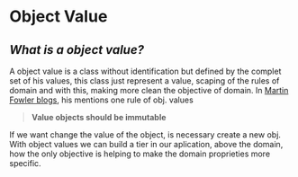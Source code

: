 # Object Value
## _What is a object value?_

A object value is a class without identification but defined by the complet set of his values, this class just represent a value, scaping of the rules of domain and with this, making more clean the objective of domain.
In [Martin Fowler blogs](https://martinfowler.com), his mentions one rule of obj. values
>  **Value objects should be immutable**
>
If we want change the value of the object, is necessary create a new obj.
With object values we can build a tier in our aplication, above the domain, how the only objective is helping to make the domain proprieties more specific.

